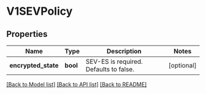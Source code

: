 # V1SEVPolicy

## Properties
Name | Type | Description | Notes
------------ | ------------- | ------------- | -------------
**encrypted_state** | **bool** | SEV-ES is required. Defaults to false. | [optional] 

[[Back to Model list]](../README.md#documentation-for-models) [[Back to API list]](../README.md#documentation-for-api-endpoints) [[Back to README]](../README.md)


